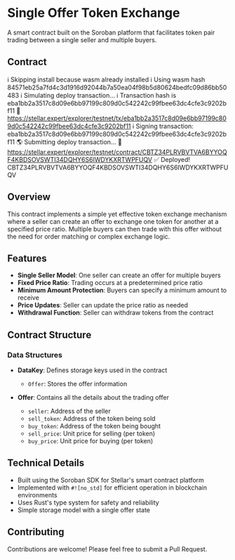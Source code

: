 # Single Offer Token Exchange

A smart contract built on the Soroban platform that facilitates token pair trading between a single seller and multiple buyers.

## Contract

ℹ️  Skipping install because wasm already installed
ℹ️  Using wasm hash 84571eb25a7fd4c3d1916d92044b7a50ea04f98b5d80624bedfc09d86bb50483
ℹ️  Simulating deploy transaction…
ℹ️  Transaction hash is eba1bb2a3517c8d09e6bb97199c809d0c542242c99fbee63dc4cfe3c9202bf11
🔗 https://stellar.expert/explorer/testnet/tx/eba1bb2a3517c8d09e6bb97199c809d0c542242c99fbee63dc4cfe3c9202bf11
ℹ️  Signing transaction: eba1bb2a3517c8d09e6bb97199c809d0c542242c99fbee63dc4cfe3c9202bf11
🌎 Submitting deploy transaction…
🔗 https://stellar.expert/explorer/testnet/contract/CBTZ34PLRVBVTVA6BYYOQF4KBDSOVSWTI34DQHY6S6IWDYKXRTWPFUQV
✅ Deployed!
CBTZ34PLRVBVTVA6BYYOQF4KBDSOVSWTI34DQHY6S6IWDYKXRTWPFUQV


## Overview

This contract implements a simple yet effective token exchange mechanism where a seller can create an offer to exchange one token for another at a specified price ratio. Multiple buyers can then trade with this offer without the need for order matching or complex exchange logic.

## Features

- **Single Seller Model**: One seller can create an offer for multiple buyers
- **Fixed Price Ratio**: Trading occurs at a predetermined price ratio
- **Minimum Amount Protection**: Buyers can specify a minimum amount to receive
- **Price Updates**: Seller can update the price ratio as needed
- **Withdrawal Function**: Seller can withdraw tokens from the contract

## Contract Structure

### Data Structures

- **DataKey**: Defines storage keys used in the contract
  - `Offer`: Stores the offer information

- **Offer**: Contains all the details about the trading offer
  - `seller`: Address of the seller
  - `sell_token`: Address of the token being sold
  - `buy_token`: Address of the token being bought
  - `sell_price`: Unit price for selling (per token)
  - `buy_price`: Unit price for buying (per token)

## Technical Details

- Built using the Soroban SDK for Stellar's smart contract platform
- Implemented with `#![no_std]` for efficient operation in blockchain environments
- Uses Rust's type system for safety and reliability
- Simple storage model with a single offer state

## Contributing

Contributions are welcome! Please feel free to submit a Pull Request.
